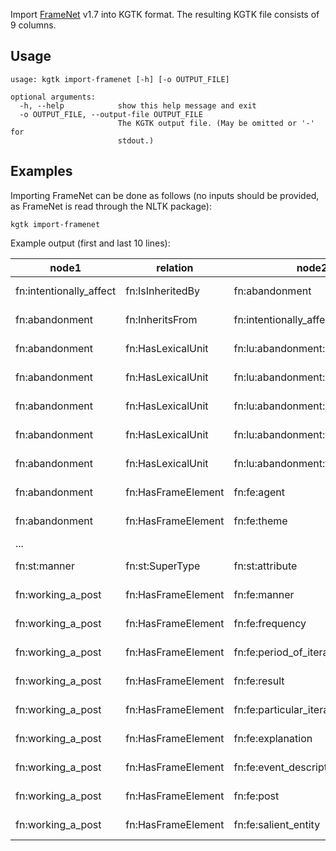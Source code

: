 Import [FrameNet](https://framenet.icsi.berkeley.edu/fndrupal/) v1.7 into KGTK format. The resulting KGTK file consists of 9 columns.

## Usage
```
usage: kgtk import-framenet [-h] [-o OUTPUT_FILE]

optional arguments:
  -h, --help            show this help message and exit
  -o OUTPUT_FILE, --output-file OUTPUT_FILE
                        The KGTK output file. (May be omitted or '-' for
                        stdout.)
```

## Examples

Importing FrameNet can be done as follows (no inputs should be provided, as FrameNet is read through the NLTK package):

```
kgtk import-framenet
```

Example output (first and last 10 lines):

| node1                   | relation           | node2                         | node1;label            | node2;label            | relation;label      | relation;dimension | source | sentence |
| ----------------------- | ------------------ | ----------------------------- | ---------------------- | ---------------------- | ------------------- | ------------------ | ------ | -------- |
| fn:intentionally_affect | fn:IsInheritedBy   | fn:abandonment                | "intentionally affect" | "abandonment"          | "Is Inherited By"   |                    | "FN"   |          |
| fn:abandonment          | fn:InheritsFrom    | fn:intentionally_affect       | "abandonment"          | "intentionally affect" | "Inherits From"     |                    | "FN"   |          |
| fn:abandonment          | fn:HasLexicalUnit  | fn:lu:abandonment:abandon     | "abandonment"          | "abandon"              | "Has Lexical Unit"  |                    | "FN"   |          |
| fn:abandonment          | fn:HasLexicalUnit  | fn:lu:abandonment:leave       | "abandonment"          | "leave"                | "Has Lexical Unit"  |                    | "FN"   |          |
| fn:abandonment          | fn:HasLexicalUnit  | fn:lu:abandonment:abandonment | "abandonment"          | "abandonment"          | "Has Lexical Unit"  |                    | "FN"   |          |
| fn:abandonment          | fn:HasLexicalUnit  | fn:lu:abandonment:abandoned   | "abandonment"          | "abandoned"            | "Has Lexical Unit"  |                    | "FN"   |          |
| fn:abandonment          | fn:HasLexicalUnit  | fn:lu:abandonment:forget      | "abandonment"          | "forget"               | "Has Lexical Unit"  |                    | "FN"   |          |
| fn:abandonment          | fn:HasFrameElement | fn:fe:agent                   | "abandonment"          | "agent"                | "Has Frame Element" |                    | "FN"   |          |
| fn:abandonment          | fn:HasFrameElement | fn:fe:theme                   | "abandonment"          | "theme"                | "Has Frame Element" |                    | "FN"   |          |
| ...                     |                    |                               |                        |                        |                     |                    |        |          |
| fn:st:manner            | fn:st:SuperType    | fn:st:attribute               | "manner"               | "attribute"            | "Super Type"        |                    | "FN"   |          |
| fn:working_a_post       | fn:HasFrameElement | fn:fe:manner                  | "working a post"       | "manner"               | "Has Frame Element" |                    | "FN"   |          |
| fn:working_a_post       | fn:HasFrameElement | fn:fe:frequency               | "working a post"       | "frequency"            | "Has Frame Element" |                    | "FN"   |          |
| fn:working_a_post       | fn:HasFrameElement | fn:fe:period_of_iterations    | "working a post"       | "period of iterations" | "Has Frame Element" |                    | "FN"   |          |
| fn:working_a_post       | fn:HasFrameElement | fn:fe:result                  | "working a post"       | "result"               | "Has Frame Element" |                    | "FN"   |          |
| fn:working_a_post       | fn:HasFrameElement | fn:fe:particular_iteration    | "working a post"       | "particular iteration" | "Has Frame Element" |                    | "FN"   |          |
| fn:working_a_post       | fn:HasFrameElement | fn:fe:explanation             | "working a post"       | "explanation"          | "Has Frame Element" |                    | "FN"   |          |
| fn:working_a_post       | fn:HasFrameElement | fn:fe:event_description       | "working a post"       | "event description"    | "Has Frame Element" |                    | "FN"   |          |
| fn:working_a_post       | fn:HasFrameElement | fn:fe:post                    | "working a post"       | "post"                 | "Has Frame Element" |                    | "FN"   |          |
| fn:working_a_post       | fn:HasFrameElement | fn:fe:salient_entity          | "working a post"       | "salient entity"       | "Has Frame Element" |                    | "FN"   |          |

